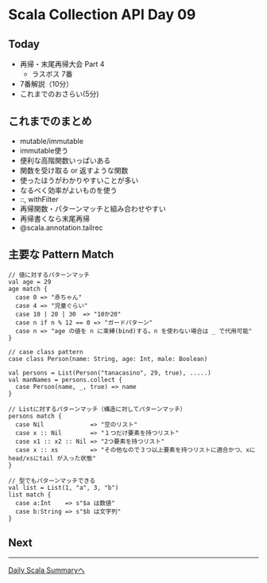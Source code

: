 # Scala Collection API Day 09

## Today
- 再帰・末尾再帰大会 Part 4
  - ラスボス 7番
- 7番解説（10分）
- これまでのおさらい(5分)

## これまでのまとめ
- mutable/immutable
- immutable使う
- 便利な高階関数いっぱいある
 - 関数を受け取る or 返すような関数
 - 使ったほうがわかりやすいことが多い
- なるべく効率がよいものを使う
 - ::, withFilter
- 再帰関数・パターンマッチと組み合わせやすい
- 再帰書くなら末尾再帰
 - @scala.annotation.tailrec

## 主要な Pattern Match 
```
// 値に対するパターンマッチ
val age = 29
age match {
  case 0 => "赤ちゃん"
  case 4 => "児童ぐらい"
  case 10 | 20 | 30  => "10か20"
  case n if n % 12 == 0 => "ガードパターン"
  case n => "age の値を n に束縛(bind)する。n を使わない場合は _ で代用可能"
}

// case class pattern
case class Person(name: String, age: Int, male: Boolean)

val persons = List(Person("tanacasino", 29, true), .....)
val manNames = persons.collect {
  case Person(name, _, true) => name
}

// Listに対するパターンマッチ（構造に対してパターンマッチ）
persons match {
  case Nil             => "空のリスト"
  case x :: Nil        => "１つだけ要素を持つリスト"
  case x1 :: x2 :: Nil => "2つ要素を持つリスト"
  case x :: xs         => "その他なので３つ以上要素を持つリストに適合かつ、xにhead/xsにtail が入った状態"
}

// 型でもパターンマッチできる
val list = List(1, "a", 3, "b")
list match { 
  case a:Int    => s"$a は数値"
  case b:String => s"$b は文字列"
}
```

## Next

----
[Daily Scala Summaryへ](../dayly_scala_summary.md)
